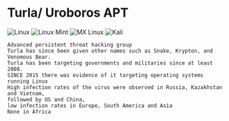 # Turla/ Uroboros APT
![Linux](https://img.shields.io/badge/Linux-FCC624?style=for-the-badge&logo=linux&logoColor=black) ![Linux Mint](https://img.shields.io/badge/Linux%20Mint-87CF3E?style=for-the-badge&logo=Linux%20Mint&logoColor=white) ![MX Linux](https://img.shields.io/badge/-MX%20Linux-%23000000?style=for-the-badge&logo=MXlinux&logoColor=white) ![Kali](https://img.shields.io/badge/Kali-268BEE?style=for-the-badge&logo=kalilinux&logoColor=white)

    Advanced persistent threat hacking group
    Turla has since been given other names such as Snake, Krypton, and Venomous Bear. 
    Turla has been targeting governments and militaries since at least 2008.
    SINCE 2015 there was evidence of it targeting operating systems running Linux
    High infection rates of the virus were observed in Russia, Kazakhstan and Vietnam, 
    followed by US and China, 
    low infection rates in Europe, South America and Asia 
    None in Africa
